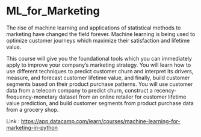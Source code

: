 # ML_for_Marketing


The rise of machine learning and applications of statistical methods to marketing have changed the field forever. 
Machine learning is being used to optimize customer journeys which maximize their satisfaction and lifetime value. 

This course will give you the foundational tools which you can immediately apply to improve your company’s marketing strategy. 
You will learn how to use different techniques to predict customer churn and interpret its drivers, measure, and forecast customer lifetime value, and finally, build customer segments based on their product purchase patterns. 
You will use customer data from a telecom company to predict churn, construct a recency-frequency-monetary dataset from an online retailer for customer lifetime value prediction, and build customer segments from product purchase data from a grocery shop.

Link : https://app.datacamp.com/learn/courses/machine-learning-for-marketing-in-python 
